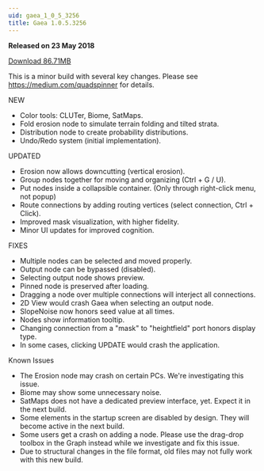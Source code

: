 ```yaml
---
uid: gaea_1_0_5_3256
title: Gaea 1.0.5.3256
---
```



**Released on 23 May 2018**

<a href="http://viridian.quadspinner.com/gaea/Gaea-EAP-3256.exe">Download 86.71MB</a> <br>


<div class="release-note">

This is a minor build with several key changes.
Please see https://medium.com/quadspinner for details.

NEW
- Color tools: CLUTer, Biome, SatMaps.
- Fold erosion node to simulate terrain folding and tilted strata.
- Distribution node to create probability distributions.
- Undo/Redo system (initial implementation).

UPDATED
- Erosion now allows downcutting (vertical erosion).
- Group nodes together for moving and organizing (Ctrl + G / U).
- Put nodes inside a collapsible container. (Only through right-click menu, not popup)
- Route connections by adding routing vertices (select connection, Ctrl + Click).
- Improved mask visualization, with higher fidelity.
- Minor UI updates for improved cognition.

FIXES
- Multiple nodes can be selected and moved properly.
- Output node can be bypassed (disabled).
- Selecting output node shows preview.
- Pinned node is preserved after loading.
- Dragging a node over multiple connections will interject all connections.
- 2D View would crash Gaea when selecting an output node.
- SlopeNoise now honors seed value at all times.
- Nodes show information tooltip.
- Changing connection from a "mask" to "heightfield" port honors display type.
- In some cases, clicking UPDATE would crash the application.

Known Issues
- The Erosion node may crash on certain PCs. We're investigating this issue.
- Biome may show some unnecessary noise.
- SatMaps does not have a dedicated preview interface, yet. Expect it in the next build.
- Some elements in the startup screen are disabled by design. They will become active in the next build.
- Some users get a crash on adding a node. Please use the drag-drop toolbox in the Graph instead while we investigate and fix this issue.
- Due to structural changes in the file format, old files may not fully work with this new build.

</div>
